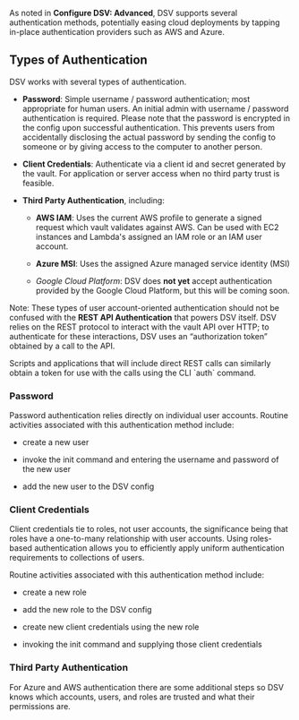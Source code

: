 ﻿[title]: # (Authentication • General)
[tags]: # (,)
[priority]: # (8000)

As noted in **Configure DSV: Advanced**, DSV supports several authentication methods, potentially easing cloud deployments by tapping in-place authentication providers such as AWS and Azure.

## Types of Authentication

DSV works with several types of authentication.

* **Password**: Simple username / password authentication; most appropriate for human users. An initial admin with username / password authentication is required. Please note that the password is encrypted in the config upon successful authentication. This prevents users from accidentally disclosing the actual password by sending the config to someone or by giving access to the computer to another person.

* **Client Credentials**: Authenticate via a client id and secret generated by the vault. For application or server access when no third party trust is feasible.

* **Third Party Authentication**, including:

    * **AWS IAM**: Uses the current AWS profile to generate a signed request     which vault validates against AWS. Can be used with EC2 instances and     Lambda's assigned an IAM role or an IAM user account.

    * **Azure MSI**: Uses the assigned Azure managed service identity (MSI)

    * *Google Cloud Platform*: DSV does **not yet** accept authentication     provided by the Google Cloud Platform, but this will be coming soon.

Note: These types of user account-oriented authentication should not be confused with the **REST API Authentication** that powers DSV itself. DSV relies on the REST protocol to interact with the vault API over HTTP; to authenticate for these interactions, DSV uses an “authorization token” obtained by a call to the API.

Scripts and applications that will include direct REST calls can similarly obtain a token for use with the calls using the CLI \`auth\` command.

### Password

Password authentication relies directly on individual user accounts. Routine activities associated with this authentication method include:

* create a new user

* invoke the init command and entering the username and password of the new user

* add the new user to the DSV config

### Client Credentials

Client credentials tie to roles, not user accounts, the significance being that roles have a one-to-many relationship with user accounts. Using roles-based authentication allows you to efficiently apply uniform authentication requirements to collections of users.

Routine activities associated with this authentication method include:

* create a new role

* add the new role to the DSV config

* create new client credentials using the new role

* invoking the init command and supplying those client credentials

### Third Party Authentication

For Azure and AWS authentication there are some additional steps so DSV knows which accounts, users, and roles are trusted and what their permissions are.

